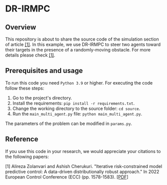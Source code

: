 # DR-IRMPC
## Overview
This repository is about to share the source code of the simulation section of article [[1]](https://github.com/alirezazolanvari/DR-IRMPC/blob/main/README.md#reference). In this example, we use DR-IRMPC to steer two agents toward their targets in the presence of a randomly-moving obstacle. For more details please check [[1]](https://github.com/alirezazolanvari/DR-IRMPC/blob/main/README.md#reference).
## Prerequisites and usage
To run this code you need `Python 3.9` or higher. For executing the code follow these steps:
  1. Go to the project's directory.
  2. Install the requirements: `pip install -r requirements.txt`.
  3. Change the working directory to the source folder: `cd source`.
  4. Run the `main_multi_agent.py` file: `python main_multi_agent.py`.

The parameters of the problem can be modified in `params.py`.
## Reference
If you use this code in your research, we would appreciate your citations to the following papers:

[1] Alireza Zolanvari and Ashish Cherukuri. "Iterative risk-constrained model predictive control: A data-driven distributionally robust approach." In 2022 European Control Conference (ECC) (pp. 1578-1583). [[PDF]](https://arxiv.org/pdf/2111.12977)

